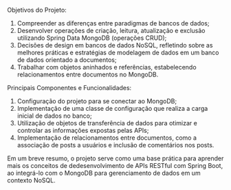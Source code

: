 Objetivos do Projeto:

1) Compreender as diferenças entre paradigmas de bancos de dados;
2) Desenvolver operações de criação, leitura, atualização e exclusão utilizando Spring Data MongoDB (operações CRUD);
3) Decisões de design em bancos de dados NoSQL, refletindo sobre as melhores práticas e estratégias de modelagem de dados em um banco de dados orientado a documentos;
4) Trabalhar com objetos aninhados e referências, estabelecendo relacionamentos entre documentos no MongoDB.


Principais Componentes e Funcionalidades:

1) Configuração do projeto para se conectar ao MongoDB;
2) Implementação de uma classe de configuração que realiza a carga inicial de dados no banco;
3) Utilização de objetos de transferência de dados para otimizar e controlar as informações expostas pelas APIs;
4) Implementação de relacionamentos entre documentos, como a associação de posts a usuários e inclusão de comentários nos posts.

Em um breve resumo, o projeto serve como uma base prática para aprender mais os conceitos de dedesenvolvimento de APIs RESTful com Spring Boot, ao integrá-lo com o MongoDB para gerenciamento de dados em um contexto NoSQL.
